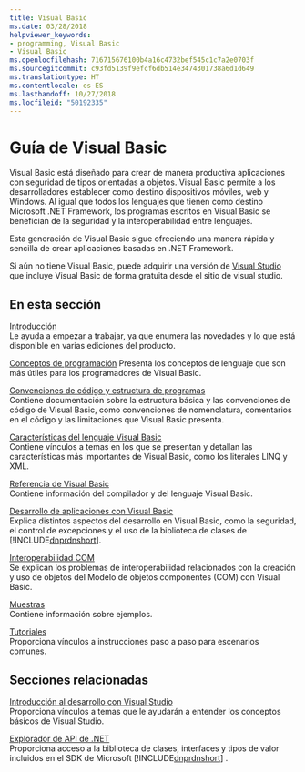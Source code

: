 ```yaml
---
title: Visual Basic
ms.date: 03/28/2018
helpviewer_keywords:
- programming, Visual Basic
- Visual Basic
ms.openlocfilehash: 716715676100b4a16c4732bef545c1c7a2e0703f
ms.sourcegitcommit: c93fd5139f9efcf6db514e3474301738a6d1d649
ms.translationtype: HT
ms.contentlocale: es-ES
ms.lasthandoff: 10/27/2018
ms.locfileid: "50192335"
---
```

# <a name="visual-basic-guide"></a>Guía de Visual Basic

Visual Basic está diseñado para crear de manera productiva aplicaciones con seguridad de tipos orientadas a objetos. Visual Basic permite a los desarrolladores establecer como destino dispositivos móviles, web y Windows. Al igual que todos los lenguajes que tienen como destino Microsoft .NET Framework, los programas escritos en Visual Basic se benefician de la seguridad y la interoperabilidad entre lenguajes.  
  
 Esta generación de Visual Basic sigue ofreciendo una manera rápida y sencilla de crear aplicaciones basadas en .NET Framework.  
  
 Si aún no tiene  Visual Basic, puede adquirir una versión de  [Visual Studio](https://aka.ms/vsdownload?utm_source=mscom&utm_campaign=msdocs)  que incluye Visual Basic de forma gratuita desde el sitio de visual studio.  
  
## <a name="in-this-section"></a>En esta sección  
 [Introducción](../visual-basic/getting-started/index.md)  
 Le ayuda a empezar a trabajar, ya que enumera las novedades y lo que está disponible en varias ediciones del producto.  
   
 [Conceptos de programación](../visual-basic/programming-guide/concepts/index.md) Presenta los conceptos de lenguaje que son más útiles para los programadores de Visual Basic.

 [Convenciones de código y estructura de programas](../visual-basic/programming-guide/program-structure/program-structure-and-code-conventions.md)  
 Contiene documentación sobre la estructura básica y las convenciones de código de Visual Basic, como convenciones de nomenclatura, comentarios en el código y las limitaciones que Visual Basic presenta.  
  
 [Características del lenguaje Visual Basic](../visual-basic/programming-guide/language-features/index.md)  
 Contiene vínculos a temas en los que se presentan y detallan las características más importantes de Visual Basic, como los literales LINQ y XML.  
   
 [Referencia de Visual Basic](../visual-basic/reference/index.md)  
 Contiene información del compilador y del lenguaje Visual Basic.  

 [Desarrollo de aplicaciones con Visual Basic](../visual-basic/developing-apps/index.md)  
 Explica distintos aspectos del desarrollo en Visual Basic, como la seguridad, el control de excepciones y el uso de la biblioteca de clases de [!INCLUDE[dnprdnshort](~/includes/dnprdnshort-md.md)].

 [Interoperabilidad COM](../visual-basic/programming-guide/com-interop/index.md)  
 Se explican los problemas de interoperabilidad relacionados con la creación y uso de objetos del Modelo de objetos componentes (COM) con Visual Basic.  
  
 [Muestras](../visual-basic/sample-applications.md)  
 Contiene información sobre ejemplos.  
  
 [Tutoriales](../visual-basic/walkthroughs.md)  
 Proporciona vínculos a instrucciones paso a paso para escenarios comunes.  
  
## <a name="related-sections"></a>Secciones relacionadas  
 [Introducción al desarrollo con Visual Studio](/visualstudio/ide/get-started-developing-with-visual-studio)  
 Proporciona vínculos a temas que le ayudarán a entender los conceptos básicos de Visual Studio.  
  
 [Explorador de API de .NET](../../api/index.md)  
 Proporciona acceso a la biblioteca de clases, interfaces y tipos de valor incluidos en el SDK de Microsoft [!INCLUDE[dnprdnshort](~/includes/dnprdnshort-md.md)] .
